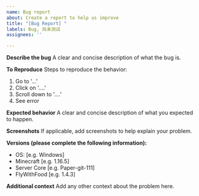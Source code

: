 ```yaml
---
name: Bug report
about: Create a report to help us improve
title: "[Bug Report] "
labels: Bug, 尚未测试
assignees: ''

---
```


**Describe the bug**
A clear and concise description of what the bug is.

**To Reproduce**
Steps to reproduce the behavior:
1. Go to '...'
2. Click on '....'
3. Scroll down to '....'
4. See error

**Expected behavior**
A clear and concise description of what you expected to happen.

**Screenshots**
If applicable, add screenshots to help explain your problem.

**Versions (please complete the following information):**
 - OS: [e.g. Windows]
 - Minecraft [e.g. 1.16.5]
 - Server Core [e.g. Paper-git-111]
 - FlyWithFood [e.g. 1.4.3]

**Additional context**
Add any other context about the problem here.
